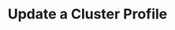 ---
sidebar_label: "Update a Cluster Profile"
title: "Update a Cluster Profile"
description: "Understanding the Cluster Profiles Concept and how they make Spectro Cloud powerful"
hide_table_of_contents: false
sidebar_position: 40
tags: ["profiles", "cluster profiles"]
---